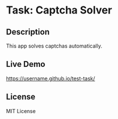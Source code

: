 
# Task: Captcha Solver

## Description
This app solves captchas automatically.

## Live Demo
https://username.github.io/test-task/

## License
MIT License
